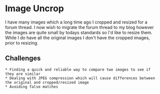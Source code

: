 # Image Uncrop

I have many images which a long time ago I cropped and resized for a forum thread. I now wish to migrate the forum thread to my blog however the images are quite small by todays standards so I'd like to resize them. While I do have all the original images I don't have the cropped images, prior to resizing.

## Challenges

	* Finding a quick and reliable way to compare two images to see if they are similar
	* Dealing with JPEG compression which will cause differences between the original and cropped/resized image
	* Avoiding false matches
